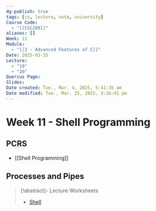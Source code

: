 ```yaml
---
dg-publish: true
tags: [cs, lecture, note, university]
Course Code:
  - "[[CSC209]]"
aliases: []
Week: 11
Module:
  - "[[3 - Advanced Features of C]]"
Date: 2025-03-25
Lecture:
  - "19"
  - "20"
Quercus Page: 
Slides: 
Date created: Tue., Mar. 4, 2025, 5:41:35 am
Date modified: Tue., Mar. 25, 2025, 3:16:41 pm
---
```


# Week 11 - Shell Programming

## PCRS

- [[Shell Programming]]

## Processes and Pipes

> [!abstract]- Lecture Worksheets
> - [Shell](https://share.goodnotes.com/s/fky53yt7yNWJLLEHhkT3IS)

